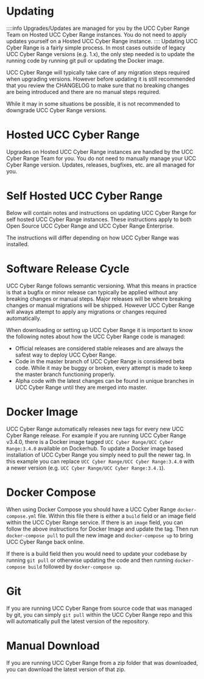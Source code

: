 # Updating

::::info 
Upgrades/Updates are managed for you by the UCC Cyber Range Team on Hosted UCC Cyber Range instances. You do not need to apply updates yourself on a Hosted UCC Cyber Range instance.
::::
Updating UCC Cyber Range is a fairly simple process. In most cases outside of legacy UCC Cyber Range versions (e.g. 1.x), the only step needed is to update the running code by running git pull or updating the Docker image.

UCC Cyber Range will typically take care of any migration steps required when upgrading versions. However before updating it is still recommended that you review the CHANGELOG to make sure that no breaking changes are being introduced and there are no manual steps required.

While it may in some situations be possible, it is not recommended to downgrade UCC Cyber Range versions.

# Hosted UCC Cyber Range
Upgrades on Hosted UCC Cyber Range instances are handled by the UCC Cyber Range Team for you. You do not need to manually manage your UCC Cyber Range version. Updates, releases, bugfixes, etc. are all managed for you.

# Self Hosted UCC Cyber Range
Below will contain notes and instructions on updating UCC Cyber Range for self hosted UCC Cyber Range instances. These instructions apply to both Open Source UCC Cyber Range and UCC Cyber Range Enterprise.

The instructions will differ depending on how UCC Cyber Range was installed.

# Software Release Cycle
UCC Cyber Range follows semantic versioning. What this means in practice is that a bugfix or minor release can typically be applied without any breaking changes or manual steps. Major releases will be where breaking changes or manual migrations will be shipped. However UCC Cyber Range will always attempt to apply any migrations or changes required automatically.

When downloading or setting up UCC Cyber Range it is important to know the following notes about how the UCC Cyber Range code is managed:

- Official releases are considered stable releases and are always the safest way to deploy UCC Cyber Range.
- Code in the master branch of UCC Cyber Range is considered beta code. While it may be buggy or broken, every attempt is made to keep the master branch functioning properly.
- Alpha code with the latest changes can be found in unique branches in UCC Cyber Range until they are merged into master.

# Docker Image
UCC Cyber Range automatically releases new tags for every new UCC Cyber Range release. For example if you are running UCC Cyber Range v3.4.0, there is a Docker image tagged `UCC Cyber Range/UCC Cyber Range:3.4.0` available on Dockerhub. To update a Docker image based installation of UCC Cyber Range you simply need to pull the newer tag. In this example you can replace `UCC Cyber Range/UCC Cyber Range:3.4.0` with a newer version (e.g. `UCC Cyber Range/UCC Cyber Range:3.4.1`).

# Docker Compose
When using Docker Compose you should have a UCC Cyber Range `docker-compose.yml` file. Within this file there is either a `build` field or an image field within the UCC Cyber Range service. If there is an `image` field, you can follow the above instructions for Docker Image and update the tag. Then run `docker-compose pull` to pull the new image and `docker-compose up` to bring UCC Cyber Range back online.

If there is a build field then you would need to update your codebase by running `git pull` or otherwise updating the code and then running `docker-compose build` followed by `docker-compose up`.

# Git
If you are running UCC Cyber Range from source code that was managed by git, you can simply `git pull` within the UCC Cyber Range repo and this will automatically pull the latest version of the repository.

# Manual Download
If you are running UCC Cyber Range from a zip folder that was downloaded, you can download the latest version of that zip.